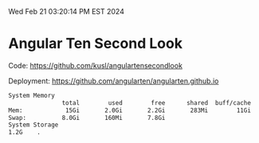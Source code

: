 Wed Feb 21 03:20:14 PM EST 2024

# Angular Ten Second Look

Code: https://github.com/kusl/angulartensecondlook

Deployment: https://github.com/angularten/angularten.github.io

```bash
System Memory
               total        used        free      shared  buff/cache   available
Mem:            15Gi       2.0Gi       2.2Gi       283Mi        11Gi        13Gi
Swap:          8.0Gi       160Mi       7.8Gi
System Storage
1.2G	.
```
